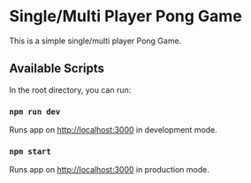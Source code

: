 # Single/Multi Player Pong Game

This is a simple single/multi player Pong Game.

## Available Scripts

In the root directory, you can run:

### `npm run dev`

Runs app on [http://localhost:3000](http://localhost:3000) in development mode.

### `npm start`

Runs app on [http://localhost:3000](http://localhost:3000) in production mode.

